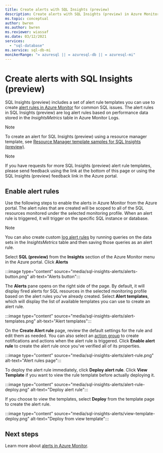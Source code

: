 ```yaml
---
title: Create alerts with SQL Insights (preview)
description: Create alerts with SQL Insights (preview) in Azure Monitor
ms.topic: conceptual
author: bwren
ms.author: bwren
ms.reviewer: wiassaf
ms.date: 03/12/2021
services:
  - "sql-database"
ms.service: sql-db-mi
monikerRange: "= azuresql || = azuresql-db || = azuresql-mi"
---
```


# Create alerts with SQL Insights (preview)
SQL Insights (preview) includes a set of alert rule templates you can use to create [alert rules in Azure Monitor](../alert/../alerts/alerts-overview.md) for common SQL issues. The alert rules in SQL Insights (preview) are log alert rules based on performance data stored in the *InsightsMetrics* table in Azure Monitor Logs.  

> [!NOTE]
> To create an alert for SQL Insights (preview) using a resource manager template, see [Resource Manager template samples for SQL Insights (preview)](resource-manager-sql-insights.md#create-an-alert-rule-for-sql-insights).


> [!NOTE]
> If you have requests for more SQL Insights (preview) alert rule templates, please send feedback using the link at the bottom of this page or using the SQL Insights (preview) feedback link in the Azure portal.

## Enable alert rules 
Use the following steps to enable the alerts in Azure Monitor from the Azure portal. The alert rules that are created will be scoped to all of the SQL resources monitored under the selected monitoring profile.  When an alert rule is triggered, it will trigger on the specific SQL instance or database.

> [!NOTE]
> You can also create custom [log alert rules](../alerts/alerts-log.md) by running queries on the data sets in the *InsightsMetrics* table and then saving those queries as an alert rule. 

Select **SQL (preview)** from the **Insights** section of the Azure Monitor menu in the Azure portal. Click **Alerts**

:::image type="content" source="media/sql-insights-alerts/alerts-button.png" alt-text="Alerts button":::

The **Alerts** pane opens on the right side of the page. By default, it will display fired alerts for SQL resources in the selected monitoring profile based on the alert rules you've already created. Select **Alert templates**, which will display the list of available templates you can use to create an alert rule.

:::image type="content" source="media/sql-insights-alerts/alert-templates.png" alt-text="Alert templates":::

On the **Create Alert rule** page, review the default settings for the rule and edit them as needed. You can also select an [action group](../alerts/action-groups.md) to create notifications and actions when the alert rule is triggered. Click **Enable alert rule** to create the alert rule once you've verified all of its properties.


:::image type="content" source="media/sql-insights-alerts/alert-rule.png" alt-text="Alert rules page":::

To deploy the alert rule immediately, click **Deploy alert rule**. Click **View Template** if you want to view the rule template before actually deploying it.

:::image type="content" source="media/sql-insights-alerts/alert-rule-deploy.png" alt-text="Deploy alert rule":::

If you choose to view the templates, select **Deploy** from the template page to create the alert rule.

:::image type="content" source="media/sql-insights-alerts/view-template-deploy.png" alt-text="Deploy from view template":::


## Next steps

Learn more about [alerts in Azure Monitor](../alerts/alerts-overview.md).

